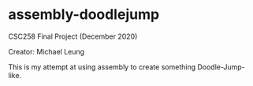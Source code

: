 # assembly-doodlejump
CSC258 Final Project (December 2020) 

Creator: Michael Leung

This is my attempt at using assembly to create something Doodle-Jump-like. 
